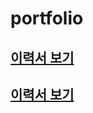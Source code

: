 # portfolio

## <a href="https://sangdon1029.github.io/portfolio/">이력서 보기<a>
## <a href="https://sangdon1029.github.io/portfolio/포트폴리오/index.html">이력서 보기<a>